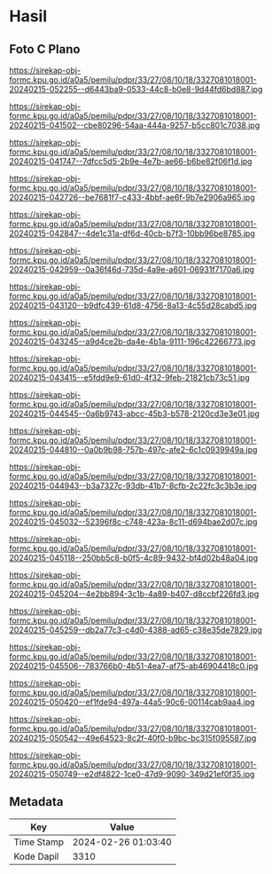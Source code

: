 # Hasil

## Foto C Plano

https://sirekap-obj-formc.kpu.go.id/a0a5/pemilu/pdpr/33/27/08/10/18/3327081018001-20240215-052255--d6443ba9-0533-44c8-b0e8-9d44fd6bd887.jpg

https://sirekap-obj-formc.kpu.go.id/a0a5/pemilu/pdpr/33/27/08/10/18/3327081018001-20240215-041502--cbe80296-54aa-444a-9257-b5cc801c7038.jpg

https://sirekap-obj-formc.kpu.go.id/a0a5/pemilu/pdpr/33/27/08/10/18/3327081018001-20240215-041747--7dfcc5d5-2b9e-4e7b-ae66-b6be82f06f1d.jpg

https://sirekap-obj-formc.kpu.go.id/a0a5/pemilu/pdpr/33/27/08/10/18/3327081018001-20240215-042726--be7681f7-c433-4bbf-ae6f-9b7e2906a965.jpg

https://sirekap-obj-formc.kpu.go.id/a0a5/pemilu/pdpr/33/27/08/10/18/3327081018001-20240215-042847--4de1c31a-df6d-40cb-b7f3-10bb96be8785.jpg

https://sirekap-obj-formc.kpu.go.id/a0a5/pemilu/pdpr/33/27/08/10/18/3327081018001-20240215-042959--0a36f46d-735d-4a9e-a601-06931f7170a6.jpg

https://sirekap-obj-formc.kpu.go.id/a0a5/pemilu/pdpr/33/27/08/10/18/3327081018001-20240215-043120--b9dfc439-61d8-4756-8a13-4c55d28cabd5.jpg

https://sirekap-obj-formc.kpu.go.id/a0a5/pemilu/pdpr/33/27/08/10/18/3327081018001-20240215-043245--a9d4ce2b-da4e-4b1a-9111-196c42266773.jpg

https://sirekap-obj-formc.kpu.go.id/a0a5/pemilu/pdpr/33/27/08/10/18/3327081018001-20240215-043415--e5fdd9e9-61d0-4f32-9feb-21821cb73c51.jpg

https://sirekap-obj-formc.kpu.go.id/a0a5/pemilu/pdpr/33/27/08/10/18/3327081018001-20240215-044545--0a6b9743-abcc-45b3-b578-2120cd3e3e01.jpg

https://sirekap-obj-formc.kpu.go.id/a0a5/pemilu/pdpr/33/27/08/10/18/3327081018001-20240215-044810--0a0b9b98-757b-497c-afe2-6c1c0939949a.jpg

https://sirekap-obj-formc.kpu.go.id/a0a5/pemilu/pdpr/33/27/08/10/18/3327081018001-20240215-044943--b3a7327c-93db-41b7-8cfb-2c22fc3c3b3e.jpg

https://sirekap-obj-formc.kpu.go.id/a0a5/pemilu/pdpr/33/27/08/10/18/3327081018001-20240215-045032--52396f8c-c748-423a-8c11-d694bae2d07c.jpg

https://sirekap-obj-formc.kpu.go.id/a0a5/pemilu/pdpr/33/27/08/10/18/3327081018001-20240215-045118--250bb5c8-b0f5-4c89-9432-bf4d02b48a04.jpg

https://sirekap-obj-formc.kpu.go.id/a0a5/pemilu/pdpr/33/27/08/10/18/3327081018001-20240215-045204--4e2bb894-3c1b-4a89-b407-d8ccbf226fd3.jpg

https://sirekap-obj-formc.kpu.go.id/a0a5/pemilu/pdpr/33/27/08/10/18/3327081018001-20240215-045259--db2a77c3-c4d0-4388-ad65-c38e35de7829.jpg

https://sirekap-obj-formc.kpu.go.id/a0a5/pemilu/pdpr/33/27/08/10/18/3327081018001-20240215-045506--783766b0-4b51-4ea7-af75-ab46904418c0.jpg

https://sirekap-obj-formc.kpu.go.id/a0a5/pemilu/pdpr/33/27/08/10/18/3327081018001-20240215-050420--ef1fde94-497a-44a5-90c6-00114cab9aa4.jpg

https://sirekap-obj-formc.kpu.go.id/a0a5/pemilu/pdpr/33/27/08/10/18/3327081018001-20240215-050542--49e64523-8c2f-40f0-b9bc-bc315f095587.jpg

https://sirekap-obj-formc.kpu.go.id/a0a5/pemilu/pdpr/33/27/08/10/18/3327081018001-20240215-050749--e2df4822-1ce0-47d9-9090-349d21ef0f35.jpg


## Metadata

| Key        | Value               |
| ---------- | ------------------- |
| Time Stamp | 2024-02-26 01:03:40 |
| Kode Dapil | 3310                |



